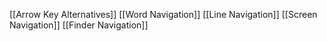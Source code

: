 [[Arrow Key Alternatives]]
[[Word Navigation]]
[[Line Navigation]]
[[Screen Navigation]]
[[Finder Navigation]]